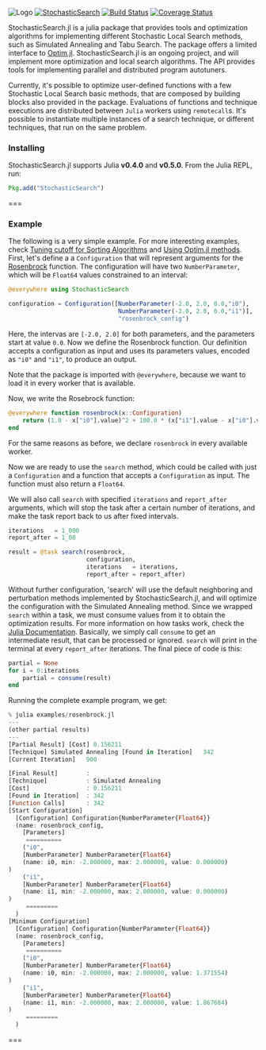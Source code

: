 ![Logo](https://raw.githubusercontent.com/phrb/StochasticSearch.jl/master/img/stochasticsearchlogo.png)
[![StochasticSearch](http://pkg.julialang.org/badges/StochasticSearch_0.4.svg)](http://pkg.julialang.org/?pkg=StochasticSearch&ver=0.4)
[![Build Status](https://travis-ci.org/phrb/StochasticSearch.jl.svg?branch=master)](https://travis-ci.org/phrb/StochasticSearch.jl)
[![Coverage Status](https://coveralls.io/repos/phrb/StochasticSearch.jl/badge.svg?branch=master)](https://coveralls.io/r/phrb/StochasticSearch.jl?branch=master)

StochasticSearch.jl is a julia package that provides tools and optimization algorithms for implementing different Stochastic Local Search methods, such as Simulated Annealing and Tabu Search. The package offers a limited interface to [Optim.jl](https://github.com/JuliaOpt/Optim.jl). StochasticSearch.jl is an ongoing project, and will implement more optimization and local search algorithms. The API provides tools for implementing parallel and distributed program autotuners.

Currently, it's possible to optimize user-defined functions with a few Stochastic Local Search basic methods, that are composed by building blocks also provided in the package. Evaluations of functions and technique executions are distributed between `Julia` workers using `remotecall`s. It's possible to instantiate multiple instances of a search technique, or different techniques, that run on the same problem.

### Installing
StochasticSearch.jl supports Julia **v0.4.0** and **v0.5.0**. From the Julia REPL, run:
```jl
Pkg.add("StochasticSearch")
```
===
### Example
The following is a very simple example. For more interesting examples, check [Tuning cutoff for Sorting Algorithms](https://github.com/phrb/StochasticSearch.jl/wiki/Tuning-the-Cutoff-for-Sorting-Algorithms) and [Using Optim.jl methods](https://github.com/phrb/StochasticSearch.jl/wiki/Using-Optim.jl-methods).
First, let's define a a ```Configuration``` that will represent arguments for the [Rosenbrock](http://en.wikipedia.org/wiki/Rosenbrock_function) function. The configuration will have two ```NumberParameter```, which will be ```Float64``` values constrained to an interval:
```jl
@everywhere using StochasticSearch

configuration = Configuration([NumberParameter(-2.0, 2.0, 0.0,"i0"),
                               NumberParameter(-2.0, 2.0, 0.0,"i1")],
                               "rosenbrock_config")
```
Here, the intervas are ```[-2.0, 2.0]``` for both parameters, and the parameters start at value ```0.0```. Now we define the Rosenbrock function. Our definition accepts a configuration as input and uses its parameters values, encoded as ```"i0"``` and ```"i1"```, to produce an output.

Note that the package is imported with ```@everywhere```, because we want to load it in every worker that is available.

Now, we write the Rosebrock function:
```jl
@everywhere function rosenbrock(x::Configuration)
    return (1.0 - x["i0"].value)^2 + 100.0 * (x["i1"].value - x["i0"].value^2)^2
end
```
For the same reasons as before, we declare ```rosenbrock``` in every available worker.

Now we are ready to use the ```search``` method, which could be called with just a ```Configuration``` and a function that accepts a ```Configuration``` as input. The function must also return a ```Float64```.

We will also call ```search``` with specified ```iterations``` and ```report_after``` arguments, which will stop the task after a certain number of iterations, and make the task report back to us after fixed intervals.
```jl
iterations   = 1_000
report_after = 1_00

result = @task search(rosenbrock,
                      configuration,
                      iterations   = iterations,
                      report_after = report_after)
```
Without further configuration, 'search' will use the default neighboring and perturbation methods implemented by StochasticSearch.jl, and will optimize the configuration with the Simulated Annealing method. Since we wrapped ```search``` within a task, we must consume values from it to obtain the optimization results. For more information on how tasks work, check the [Julia Documentation](http://julia.readthedocs.org/en/latest/manual/control-flow/#tasks-aka-coroutines). Basically, we simply call ```consume``` to get an intermediate result, that can be processed or ignored. ```search``` will print in the terminal at every ```report_after``` iterations. The final piece of code is this:
```jl
partial = None
for i = 0:iterations
    partial = consume(result)
end
```
Running the complete example program, we get:
```jl
% julia examples/rosenbrock.jl
---
(other partial results)
---
[Partial Result] [Cost] 0.156211 
[Technique] Simulated Annealing [Found in Iteration]   342 
[Current Iteration]   900

[Final Result]        :
[Technique]           : Simulated Annealing
[Cost]                : 0.156211
[Found in Iteration]  : 342
[Function Calls]      : 342
[Start Configuration]
  [Configuration] Configuration{NumberParameter{Float64}}
  (name: rosenbrock_config,
    [Parameters]
     ==========
    ("i0",
    [NumberParameter] NumberParameter{Float64}
    (name: i0, min: -2.000000, max: 2.000000, value: 0.000000)
)
    ("i1",
    [NumberParameter] NumberParameter{Float64}
    (name: i1, min: -2.000000, max: 2.000000, value: 0.000000)
)
     =========
  )
[Minimum Configuration]
  [Configuration] Configuration{NumberParameter{Float64}}
  (name: rosenbrock_config,
    [Parameters]
     ==========
    ("i0",
    [NumberParameter] NumberParameter{Float64}
    (name: i0, min: -2.000000, max: 2.000000, value: 1.371554)
)
    ("i1",
    [NumberParameter] NumberParameter{Float64}
    (name: i1, min: -2.000000, max: 2.000000, value: 1.867684)
)
     =========
  )

```
===
